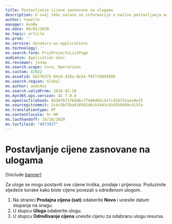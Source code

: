 ```yaml
---
title: Postavljanje cijene zasnovane na ulogama
description: U ovoj temi nalaze se informacije o načinu postavljanja određivanja cijena s pomoću prilagođenih polja.
author: Yowelle
manager: AnnBe
ms.date: 09/01/2020
ms.topic: article
ms.prod: ''
ms.service: dynamics-ax-applications
ms.technology: ''
ms.search.form: ProjProjectsListPage
audience: Application User
ms.reviewer: josaw
ms.search.scope: Core, Operations
ms.custom: 82022
ms.assetid: bd2fb375-84c6-428a-8e54-f0f719045898
ms.search.region: Global
ms.author: andchoi
ms.search.validFrom: 2016-02-28
ms.dyn365.ops.version: AX 7.0.0
ms.openlocfilehash: 6b36f671fb8d6c77446d66c41fc45837e1ee8e25
ms.sourcegitcommit: 5c4c9bf3ba018562d6cb3443c01d550489c415fa
ms.translationtype: HT
ms.contentlocale: hr-HR
ms.lasthandoff: 10/16/2020
ms.locfileid: "4073557"
---
```

# <a name="set-up-role-based-pricing"></a>Postavljanje cijene zasnovane na ulogama

[!include [banner](../includes/banner.md)]

Za uloge se mogu postaviti sve cijene troška, prodaje i prijenosa. Poduzmite sljedeće korake kako biste cijene povezali s određenom ulogom.

1. Na stranici **Prodajna cijena (sat)** odaberite **Novo** i unesite datum stupanja na snagu.
2. U stupcu **Uloga** odaberite ulogu.
3. U stupcu **Određivanje cijena** unesite cijenu za odabranu ulogu resursa.
